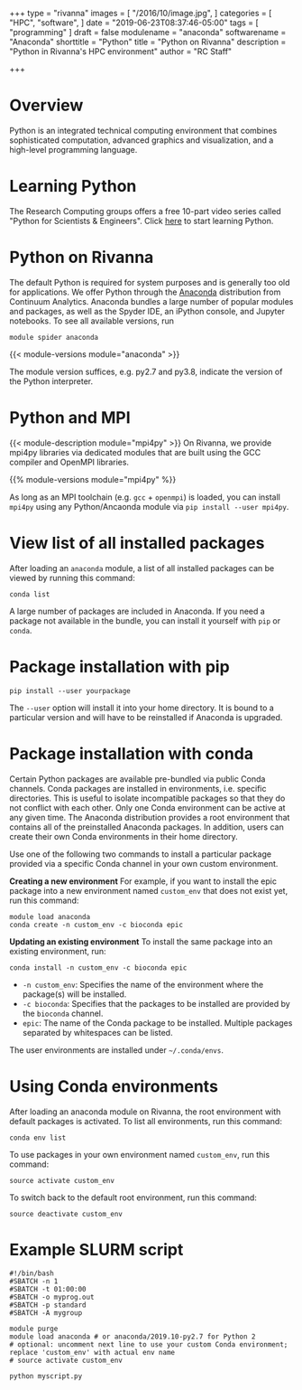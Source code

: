 +++
type = "rivanna"
images = [
  "/2016/10/image.jpg",
]
categories = [
  "HPC",
  "software",
]
date = "2019-06-23T08:37:46-05:00"
tags = [
  "programming"
]
draft = false
modulename = "anaconda"
softwarename = "Anaconda"
shorttitle = "Python"
title = "Python on Rivanna"
description = "Python in Rivanna's HPC environment"
author = "RC Staff"

+++
# Overview
Python is an integrated technical computing environment that combines sophisticated computation, advanced graphics and visualization, and a high-level programming language.

# Learning Python
The Research Computing groups offers a free 10-part video series called "Python for Scientists & Engineers". Click [here](https://learning.rc.virginia.edu/courses/programming_python_scientists_engineers/) to start learning Python.

# Python on Rivanna
The default Python is required for system purposes and is generally too old for applications. We offer Python through the [Anaconda](https://www.anaconda.com) distribution from Continuum Analytics. Anaconda bundles a large number of popular modules and packages, as well as the Spyder IDE, an iPython console, and Jupyter notebooks. To see all available versions, run
```
module spider anaconda
```

{{< module-versions module="anaconda" >}}

The module version suffices, e.g. py2.7 and py3.8, indicate the version of the Python interpreter.

# Python and MPI

{{< module-description module="mpi4py" >}} On Rivanna, we provide mpi4py libraries via dedicated modules that are built using the GCC compiler and OpenMPI libraries.

{{% module-versions module="mpi4py" %}}

As long as an MPI toolchain (e.g. `gcc` + `openmpi`) is loaded, you can install `mpi4py` using any Python/Ancaonda module via `pip install --user mpi4py`.

# View list of all installed packages
After loading an `anaconda` module, a list of all installed packages can be viewed by running this command:
```
conda list
```
A large number of packages are included in Anaconda.  If you need a package not available in the bundle, you can install it yourself with `pip` or `conda`.

# Package installation with pip
```
pip install --user yourpackage
```
The `--user` option will install it into your home directory.  It is bound to a particular version and will have to be reinstalled if Anaconda is upgraded.

# Package installation with conda
Certain Python packages are available pre-bundled via public Conda channels. Conda packages are installed in environments, i.e. specific directories. This is useful to isolate incompatible packages so that they do not conflict with each other. Only one Conda environment can be active at any given time. The Anaconda distribution provides a root environment that contains all of the preinstalled Anaconda packages. In addition, users can create their own Conda environments in their home directory.

Use one of the following two commands to install a particular package provided via a specific Conda channel in your own custom environment.

**Creating a new environment**
For example, if you want to install the epic package into a new environment named `custom_env` that does not exist yet, run this command:
```
module load anaconda
conda create -n custom_env -c bioconda epic
```

**Updating an existing environment**
To install the same package into an existing environment, run:
```
conda install -n custom_env -c bioconda epic
```
* `-n custom_env`: Specifies the name of the environment where the package(s) will be installed.
* `-c bioconda`: Specifies that the packages to be installed are provided by the `bioconda` channel.
* `epic`: The name of the Conda package to be installed. Multiple packages separated by whitespaces can be listed.

The user environments are installed under `~/.conda/envs`.

# Using Conda environments
After loading an anaconda module on Rivanna, the root environment with default packages is activated.  To list all environments, run this command:
```
conda env list
```
To use packages in your own environment named `custom_env`, run this command:
```
source activate custom_env
```
To switch back to the default root environment, run this command:
```
source deactivate custom_env
```

# Example SLURM script
```
#!/bin/bash
#SBATCH -n 1
#SBATCH -t 01:00:00
#SBATCH -o myprog.out
#SBATCH -p standard
#SBATCH -A mygroup

module purge
module load anaconda # or anaconda/2019.10-py2.7 for Python 2
# optional: uncomment next line to use your custom Conda environment; replace 'custom_env' with actual env name
# source activate custom_env

python myscript.py
```

